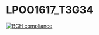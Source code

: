 # LPOO1617_T3G34


[![BCH compliance](https://bettercodehub.com/edge/badge/myownxdeath/LPOO1617_T3G4)](https://bettercodehub.com/)
